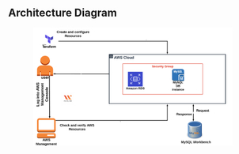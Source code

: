 ## Architecture Diagram

<p align="center">
  <img src="../../../docs/images/c2-mysql-rds-instance.png" width="80%"/>
</p>